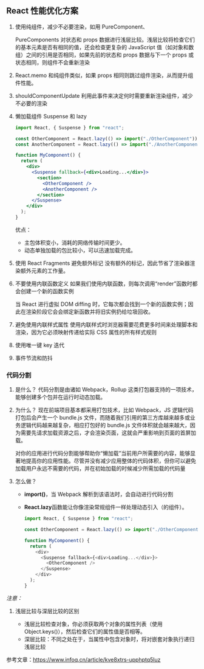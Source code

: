 ## React 性能优化方案

1. 使用纯组件，减少不必要渲染，如用 PureComponent、

   PureComponents 对状态和 props 数据进行浅层比较。浅层比较将检查它们的基本元素是否有相同的值，还会检查更复杂的 JavaScript 值（如对象和数组）之间的引用是否相同，如果先前的状态和 props 数据与下一个 props 或状态相同，则组件不会重新渲染

2. React.memo
   和纯组件类似，如果 props 相同则跳过组件渲染，从而提升组件性能。

3. shouldComponentUpdate
   利用此事件来决定何时需要重新渲染组件，减少不必要的渲染

4. 懒加载组件
   Suspense 和 lazy

   ```jsx
   import React, { Suspense } from "react";

   const OtherComponent = React.lazy(() => import("./OtherComponent"));
   const AnotherComponent = React.lazy(() => import("./AnotherComponent"));

   function MyComponent() {
     return (
       <div>
         <Suspense fallback={<div>Loading...</div>}>
           <section>
             <OtherComponent />
             <AnotherComponent />
           </section>
         </Suspense>
       </div>
     );
   }
   ```

   优点：

   - 主包体积变小，消耗的网络传输时间更少。
   - 动态单独加载的包比较小，可以迅速加载完成。

5. 使用 React Fragments 避免额外标记
   没有额外的标记，因此节省了渲染器渲染额外元素的工作量。

6. 不要使用内联函数定义
   如果我们使用内联函数，则每次调用“render”函数时都会创建一个新的函数实例

   当 React 进行虚拟 DOM diffing 时，它每次都会找到一个新的函数实例；因此在渲染阶段它会会绑定新函数并将旧实例扔给垃圾回收。

7. 避免使用内联样式属性
   使用内联样式时浏览器需要花费更多时间来处理脚本和渲染，因为它必须映射传递给实际 CSS 属性的所有样式规则

8. 使用唯一键 key 迭代

9. 事件节流和防抖

### 代码分割

1. 是什么？
   代码分割是由诸如 Webpack，Rollup 这类打包器支持的一项技术，能够创建多个包并在运行时动态加载。

2. 为什么？
   现在前端项目基本都采用打包技术，比如 Webpack，JS 逻辑代码打包后会产生一个 bundle.js 文件，而随着我们引用的第三方库越来越多或业务逻辑代码越来越复杂，相应打包好的 bundle.js 文件体积就会越来越大，因为需要先请求加载资源之后，才会渲染页面，这就会严重影响到页面的首屏加载。

   对你的应用进行代码分割能够帮助你“懒加载”当前用户所需要的内容，能够显著地提高你的应用性能。尽管并没有减少应用整体的代码体积，但你可以避免加载用户永远不需要的代码，并在初始加载的时候减少所需加载的代码量

3. 怎么做？

   - **import()**，当 Webpack 解析到该语法时，会自动进行代码分割
   - **React.lazy**函数能让你像渲染常规组件一样处理动态引入（的组件）。

     ```js
     import React, { Suspense } from "react";

     const OtherComponent = React.lazy(() => import("./OtherComponent"));

     function MyComponent() {
       return (
         <div>
           <Suspense fallback={<div>Loading...</div>}>
             <OtherComponent />
           </Suspense>
         </div>
       );
     }
     ```

_注意：_

1. 浅层比较与深层比较的区别

   - 浅层比较检查对象，你必须获取两个对象的属性列表（使用 Object.keys()），然后检查它们的属性值是否相等。
   - 深层比较：不同之处在于，当属性中包含对象时，将对嵌套对象执行递归浅层比较

参考文章：https://www.infoq.cn/article/kve8xtrs-upphptq5luz
